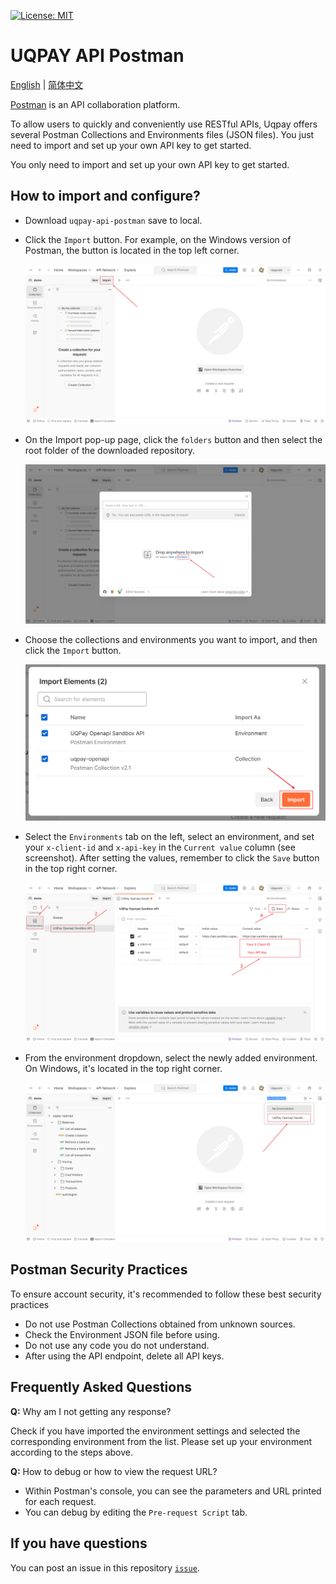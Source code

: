[![License: MIT](https://img.shields.io/badge/License-MIT-yellow.svg)](https://opensource.org/licenses/MIT)

# UQPAY API Postman

[English](README.md) | [简体中文](README_Zh.md)

[Postman](https://www.postman.com) is an API collaboration platform.

To allow users to quickly and conveniently use RESTful APIs, Uqpay offers several Postman Collections and Environments files (JSON files). You just need to import and set up your own API key to get started.

You only need to import and set up your own API key to get started.

## How to import and configure?
- Download `uqpay-api-postman` save to local.

- Click the `Import` button. For example, on the Windows version of Postman, the button is located in the top left corner.

  <img src="assets/1.png" alt="A screenshot of the Windows version of Postman, pointing out the `Import` button in the top left corner."/>

- On the Import pop-up page, click the `folders` button and then select the root folder of the downloaded repository. 

  <img src="assets/2.png" alt="A screenshot of the Windows version of Postman showing the import screen."/>

- Choose the collections and environments you want to import, and then click the `Import` button.

  <img src="assets/3.png" alt="A screenshot of the Windows version of Postman, showing the import screen after selecting the folder."/>

- Select the `Environments` tab on the left, select an environment, and set your `x-client-id` and `x-api-key` in the `Current value` column (see screenshot). After setting the values, remember to click the `Save` button in the top right corner.

  <img src="assets/4.png" alt="A screenshot of the Windows version of Postman, showing where users fill in the API key."/>

- From the environment dropdown, select the newly added environment. On Windows, it's located in the top right corner. 

  <img src="assets/5.png" alt="A screenshot of the Windows version of Postman, showing how to select the imported environment from the dropdown."/>


## Postman Security Practices

To ensure account security, it's recommended to follow these best security practices

- Do not use Postman Collections obtained from unknown sources.
- Check the Environment JSON file before using.
- Do not use any code you do not understand.
- After using the API endpoint, delete all API keys.

## Frequently Asked Questions
**Q:** Why am I not getting any response?

Check if you have imported the environment settings and selected the corresponding environment from the list. Please set up your environment according to the steps above.

**Q:** How to debug or how to view the request URL?

- Within Postman's console, you can see the parameters and URL printed for each request.
- You can debug by editing the `Pre-request Script` tab.


## If you have questions
You can post an issue in this repository [`issue`](https://github.com/uqpay/uqpay-api-postman/issues).
